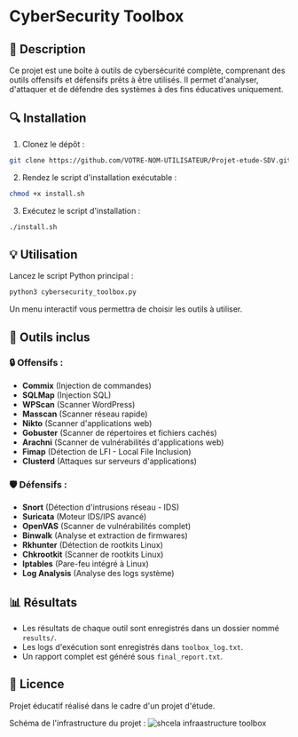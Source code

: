 
# CyberSecurity Toolbox

## 📌 Description
Ce projet est une boîte à outils de cybersécurité complète, comprenant des outils offensifs et défensifs prêts à être utilisés. Il permet d'analyser, d'attaquer et de défendre des systèmes à des fins éducatives uniquement.

## 🔍 Installation
1. Clonez le dépôt :
```bash
git clone https://github.com/VOTRE-NOM-UTILISATEUR/Projet-etude-SDV.git
```
2. Rendez le script d'installation exécutable :
```bash
chmod +x install.sh
```
3. Exécutez le script d'installation :
```bash
./install.sh
```

## 💡 Utilisation
Lancez le script Python principal :
```bash
python3 cybersecurity_toolbox.py
```
Un menu interactif vous permettra de choisir les outils à utiliser.

## 📑 Outils inclus
### 🔒 Offensifs :
- **Commix** (Injection de commandes)
- **SQLMap** (Injection SQL)
- **WPScan** (Scanner WordPress)
- **Masscan** (Scanner réseau rapide)
- **Nikto** (Scanner d'applications web)
- **Gobuster** (Scanner de répertoires et fichiers cachés)
- **Arachni** (Scanner de vulnérabilités d'applications web)
- **Fimap** (Détection de LFI - Local File Inclusion)
- **Clusterd** (Attaques sur serveurs d'applications)

### 🛡️ Défensifs :
- **Snort** (Détection d'intrusions réseau - IDS)
- **Suricata** (Moteur IDS/IPS avancé)
- **OpenVAS** (Scanner de vulnérabilités complet)
- **Binwalk** (Analyse et extraction de firmwares)
- **Rkhunter** (Détection de rootkits Linux)
- **Chkrootkit** (Scanner de rootkits Linux)
- **Iptables** (Pare-feu intégré à Linux)
- **Log Analysis** (Analyse des logs système)

## 📊 Résultats
- Les résultats de chaque outil sont enregistrés dans un dossier nommé `results/`.
- Les logs d'exécution sont enregistrés dans `toolbox_log.txt`.
- Un rapport complet est généré sous `final_report.txt`.

## 📄 Licence
Projet éducatif réalisé dans le cadre d'un projet d'étude.

Schéma de l'infrastructure du projet : 
![shcela infraastructure toolbox](https://github.com/user-attachments/assets/2cff5f71-e106-4958-8d4a-b4c5d3fe796c)

